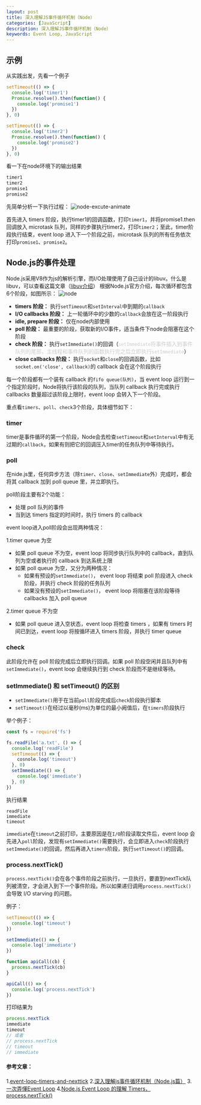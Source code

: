 ```yaml
---
layout: post
title: 深入理解JS事件循环机制（Node）
categories: [JavaScript]
description: 深入理解JS事件循环机制（Node）
keywords: Event Loop, JavaScript
---
```


## 示例
从实践出发，先看一个例子
```js
setTimeout(() => {
  console.log('timer1')
  Promise.resolve().then(function() {
    console.log('promise1')
  })
}, 0)

setTimeout(() => {
  console.log('timer2')
  Promise.resolve().then(function() {
    console.log('promise2')
  })
}, 0)
```
看一下在node环境下的输出结果
```js
timer1
timer2
promise1
promise2
```
先简单分析一下执行过程：
![node-excute-animate](https://user-images.githubusercontent.com/51625532/153350016-738aa684-4a20-43a7-b563-9557d5a5f9f7.gif)

首先进入 timers 阶段，执行timer1的回调函数，打印`timer1`，并将promise1.then 回调放入 microtask 队列，同样的步骤执行timer2，打印`timer2`；至此，timer阶段执行结束，event loop 进入下一个阶段之前，microtask 队列的所有任务依次打印`promise1`、`promise2`。

## Node.js的事件处理
Node.js采用V8作为js的解析引擎，而I/O处理使用了自己设计的libuv。什么是libuv，可以查看这篇文章（[libuv介绍]()）
根据Node.js官方介绍，每次循环都包含6个阶段，如图所示：
  ![node](https://user-images.githubusercontent.com/51625532/153331112-a32680cc-d7a8-45ae-ad41-63b866d0f191.png)

  * **timers 阶段：** 执行`setTimeout`和`setInterval`中到期的`callback`
  * **I/O callbacks 阶段：** 上一轮循环中的少数的`callback`会放在这一阶段执行
  * **idle, prepare 阶段：** 仅在node内部使用
  * **poll 阶段：** 最重要的阶段，获取新的I/O事件，适当条件下node会阻塞在这个阶段
  * **check 阶段：** 执行`setImmediate()`的回调（<span style="color: #ccc">`setImmediate`将事件插入到事件队列的尾部，主线程和事件队列的函数执行完之后立即执行`setImmediate`</span>）
  * **close callbacks 阶段：** 执行`socket`和`close`的回调函数，比如`socket.on('close', callback)`的 callback 会在这个阶段执行

每一个阶段都有一个装有 callback 的`fifo queue(队列)`，当 event loop 运行到一个指定阶段时，Node将执行该阶段的队列，当队列 callback 执行完或执行 callbacks 数量超过该阶段上限时，event loop 会转入下一个阶段。

重点看`timers`、`poll`、`check`3个阶段，具体细节如下：

### timer
timer是事件循环的第一个阶段，Node会去检查`setTimeout`和`setInterval`中有无过期的`callback`，如果有则把它的回调压入timer的任务队列中等待执行。

### poll
在nide.js里，任何异步方法（除`timer`、`close`、`setImmediate`外）完成时，都会将其 callback 加到 poll queue 里，并立即执行。

poll阶段主要有2个功能：
* 处理 poll 队列的事件
* 当到达 timers 指定的时间时，执行 timers 的 callback

event loop进入poll阶段会出现两种情况：

1.timer queue 为空
* 如果 poll queue 不为空，event loop 将同步执行队列中的 callback，直到队列为空或者执行的 callback 到达系统上限
* 如果 poll queue 为空，又分为两种情况：
    * 如果有预设的`setImmediate()`， event loop 将结束 poll 阶段进入 check 阶段，并执行 check 阶段的任务队列
    * 如果没有预设的`setImmediate()`， event loop 将阻塞在该阶段等待 callbacks 加入 poll queue 

2.timer queue 不为空
* 如果 poll queue 进入空状态，event loop 将检查 timers ，如果有 timers 时间已到达，event loop 将按循环进入 timers 阶段，并执行 timer queue

### check
此阶段允许在 poll 阶段完成后立即执行回调。如果 poll 阶段空闲并且队列中有`setImmediate()`，event loop 会继续执行到 check 阶段而不是继续等待。


### setImmediate() 和 setTimeout() 的区别

* `setImmediate()`用于在当前`poll`阶段完成后`check`阶段执行脚本
* `setTimeout()`在经过以毫秒(ms)为单位的最小阙值后，在`timers`阶段执行

举个例子：
```js
const fs = require('fs')

fs.readFile('a.txt', () => {
  console.log('readFile')
  setTimeout(() => {
    cosnole.log('timeout')
  }, 0)
  setImmediate(() => {
    console.log('immediate')
  }, 0)
})
```
执行结果
```
readFile
immediate
timeout
```

`immediate`在`timeout`之前打印，主要原因是在`I/O`阶段读取文件后，event loop 会先进入`poll`阶段，发现有`setImmediate()`需要执行，会立即进入`check`阶段执行`setImmediate()`的回调，然后再进入`timers`阶段，执行`setTimeout()`的回调。


### process.nextTick()
`process.nextTick()`会在各个事件阶段之前执行，一旦执行，要直到nextTick队列被清空，才会进入到下一个事件阶段。所以如果递归调用`process.nextTick()`会导致 I/O starving 的问题。

例子：
```js
setTimeout(() => {
  console.log('timeout')
})

setImmediate(() => {
  console.log('immediate')
})

function apiCall(cb) {
  process.nextTick(cb)
}

apiCall(() => {
  console.log('process.nextTick')
})
```
打印结果为
```js
process.nextTick
immediate
timeout
// 或者
// process.nextTick
// timeout
// immediate
```



#### 参考文章：

1.[event-loop-timers-and-nexttick](https://nodejs.org/en/docs/guides/event-loop-timers-and-nexttick/)
2.[深入理解js事件循环机制（Node.js篇）](http://lynnelv.github.io/js-event-loop-nodejs)
3.[一次弄懂Event Loop](https://juejin.cn/post/6844903764202094606)
4.[Node.js Event Loop 的理解 Timers，process.nextTick()](https://cnodejs.org/topic/57d68794cb6f605d360105bf)